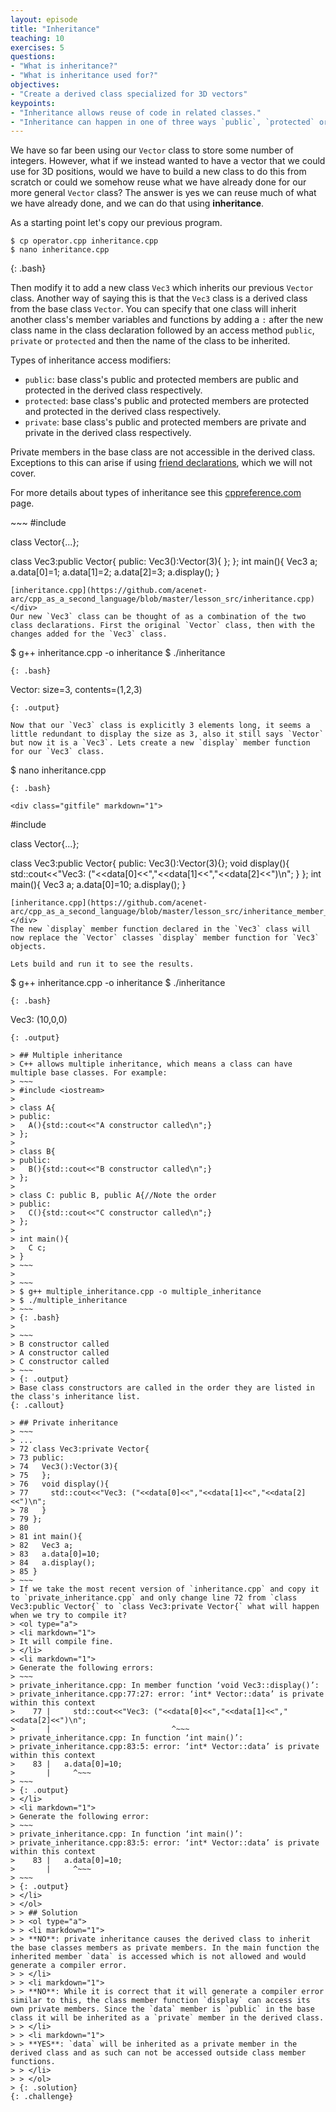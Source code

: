 ```yaml
---
layout: episode
title: "Inheritance"
teaching: 10
exercises: 5
questions:
- "What is inheritance?"
- "What is inheritance used for?"
objectives:
- "Create a derived class specialized for 3D vectors"
keypoints:
- "Inheritance allows reuse of code in related classes."
- "Inheritance can happen in one of three ways `public`, `protected` or `private` and affects how the inherited members are accessed in the derived class."
---
```


We have so far been using our `Vector` class to store some number of integers. However, what if we instead wanted to have a vector that we could use for 3D positions, would we have to build a new class to do this from scratch or could we somehow reuse what we have already done for our more general `Vector` class? The answer is yes we can reuse much of what we have already done, and we can do that using **inheritance**.

As a starting point let's copy our previous program.
~~~
$ cp operator.cpp inheritance.cpp
$ nano inheritance.cpp
~~~
{: .bash}

Then modify it to add a new class `Vec3` which inherits our previous `Vector` class. Another way of saying this is that the `Vec3` class is a derived class from the base class `Vector`. You can specify that one class will inherit another class's member variables and functions by adding a `:` after the new class name in the class declaration followed by an access method `public`, `private` or `protected` and then the name of the class to be inherited.

Types of inheritance access modifiers:
 * `public`: base class's public and protected members are public and protected in the derived class respectively.
 * `protected`: base class's public and protected members are protected and protected in the derived class respectively.
 * `private`: base class's public and protected members are private and private in the derived class respectively.

Private members in the base class are not accessible in the derived class. Exceptions to this can arise if using [friend declarations](https://en.cppreference.com/w/cpp/language/friend), which we will not cover.

For more details about types of inheritance see this [cppreference.com](https://en.cppreference.com/w/cpp/language/derived_class) page.

<div class="gitfile" markdown="1">
~~~
#include <iostream>

class Vector{...};

class Vec3:public Vector{
public:
  Vec3():Vector(3){
  };
};
int main(){
  Vec3 a;
  a.data[0]=1;
  a.data[1]=2;
  a.data[2]=3;
  a.display();
}
~~~
[inheritance.cpp](https://github.com/acenet-arc/cpp_as_a_second_language/blob/master/lesson_src/inheritance.cpp)
</div>
Our new `Vec3` class can be thought of as a combination of the two class declarations. First the original `Vector` class, then with the changes added for the `Vec3` class.

~~~
$ g++ inheritance.cpp -o inheritance
$ ./inheritance
~~~
{: .bash}

~~~
Vector: size=3, contents=(1,2,3)
~~~
{: .output}

Now that our `Vec3` class is explicitly 3 elements long, it seems a little redundant to display the size as 3, also it still says `Vector` but now it is a `Vec3`. Lets create a new `display` member function for our `Vec3` class.

~~~
$ nano inheritance.cpp
~~~
{: .bash}

<div class="gitfile" markdown="1">
~~~
#include <iostream>

class Vector{...};

class Vec3:public Vector{
public:
  Vec3():Vector(3){};
  void display(){
    std::cout<<"Vec3: ("<<data[0]<<","<<data[1]<<","<<data[2]<<")\n";
  }
};
int main(){
  Vec3 a;
  a.data[0]=10;
  a.display();
}
~~~
[inheritance.cpp](https://github.com/acenet-arc/cpp_as_a_second_language/blob/master/lesson_src/inheritance_member_function.cpp)
</div>
The new `display` member function declared in the `Vec3` class will now replace the `Vector` classes `display` member function for `Vec3` objects.

Lets build and run it to see the results.
~~~
$ g++ inheritance.cpp -o inheritance
$ ./inheritance
~~~
{: .bash}
~~~
Vec3: (10,0,0)
~~~
{: .output}

> ## Multiple inheritance
> C++ allows multiple inheritance, which means a class can have multiple base classes. For example:
> ~~~
> #include <iostream>
> 
> class A{
> public:
>   A(){std::cout<<"A constructor called\n";}
> };
> 
> class B{
> public:
>   B(){std::cout<<"B constructor called\n";}
> };
> 
> class C: public B, public A{//Note the order
> public:
>   C(){std::cout<<"C constructor called\n";}
> };
> 
> int main(){
>   C c;
> }
> ~~~
> 
> ~~~
> $ g++ multiple_inheritance.cpp -o multiple_inheritance
> $ ./multiple_inheritance
> ~~~
> {: .bash}
> 
> ~~~
> B constructor called
> A constructor called
> C constructor called
> ~~~
> {: .output}
> Base class constructors are called in the order they are listed in the class's inheritance list.
{: .callout}

> ## Private inheritance
> ~~~
> ...
> 72 class Vec3:private Vector{
> 73 public:
> 74   Vec3():Vector(3){
> 75   };
> 76   void display(){
> 77     std::cout<<"Vec3: ("<<data[0]<<","<<data[1]<<","<<data[2]<<")\n";
> 78   }
> 79 };
> 80
> 81 int main(){
> 82   Vec3 a;
> 83   a.data[0]=10;
> 84   a.display();
> 85 }
> ~~~
> If we take the most recent version of `inheritance.cpp` and copy it to `private_inheritance.cpp` and only change line 72 from `class Vec3:public Vector{` to `class Vec3:private Vector{` what will happen when we try to compile it?
> <ol type="a">
> <li markdown="1">
> It will compile fine.
> </li>
> <li markdown="1">
> Generate the following errors:
> ~~~
> private_inheritance.cpp: In member function ‘void Vec3::display()’:
> private_inheritance.cpp:77:27: error: ‘int* Vector::data’ is private within this context
>    77 |     std::cout<<"Vec3: ("<<data[0]<<","<<data[1]<<","<<data[2]<<")\n";
>       |                           ^~~~
> private_inheritance.cpp: In function ‘int main()’:
> private_inheritance.cpp:83:5: error: ‘int* Vector::data’ is private within this context
>    83 |   a.data[0]=10;
>       |     ^~~~
> ~~~
> {: .output}
> </li>
> <li markdown="1">
> Generate the following error:
> ~~~
> private_inheritance.cpp: In function ‘int main()’:
> private_inheritance.cpp:83:5: error: ‘int* Vector::data’ is private within this context
>    83 |   a.data[0]=10;
>       |     ^~~~
> ~~~
> {: .output}
> </li>
> </ol>
> > ## Solution
> > <ol type="a">
> > <li markdown="1">
> > **NO**: private inheritance causes the derived class to inherit the base classes members as private members. In the main function the inherited member `data` is accessed which is not allowed and would generate a compiler error.
> > </li>
> > <li markdown="1">
> > **NO**: While it is correct that it will generate a compiler error similar to this, the class member function `display` can access its own private members. Since the `data` member is `public` in the base class it will be inherited as a `private` member in the derived class.
> > </li>
> > <li markdown="1">
> > **YES**: `data` will be inherited as a private member in the derived class and as such can not be accessed outside class member functions.
> > </li>
> > </ol>
> {: .solution}
{: .challenge}
